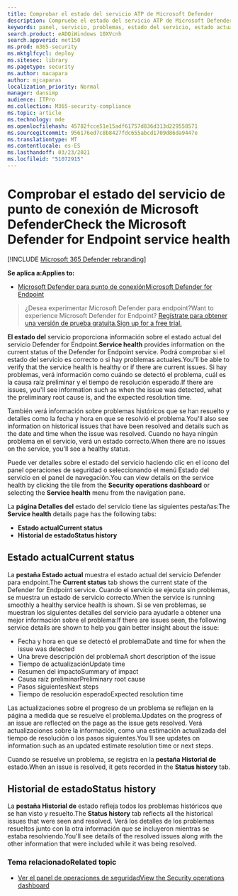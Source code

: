```yaml
---
title: Comprobar el estado del servicio ATP de Microsoft Defender
description: Compruebe el estado del servicio ATP de Microsoft Defender, vea si el servicio está experimentando problemas y revise los problemas anteriores que se han resuelto.
keywords: panel, servicio, problemas, estado del servicio, estado actual, historial de estado, resumen de impacto, causa raíz preliminar, resolución, tiempo de resolución, tiempo de resolución esperado
search.product: eADQiWindows 10XVcnh
search.appverid: met150
ms.prod: m365-security
ms.mktglfcycl: deploy
ms.sitesec: library
ms.pagetype: security
ms.author: macapara
author: mjcaparas
localization_priority: Normal
manager: dansimp
audience: ITPro
ms.collection: M365-security-compliance
ms.topic: article
ms.technology: mde
ms.openlocfilehash: 45782fcce51e15adf61757d836d313d229558571
ms.sourcegitcommit: 956176ed7c8b8427fdc655abcd1709d86da9447e
ms.translationtype: MT
ms.contentlocale: es-ES
ms.lasthandoff: 03/23/2021
ms.locfileid: "51072915"
---
```

# <a name="check-the-microsoft-defender-for-endpoint-service-health"></a><span data-ttu-id="8269b-104">Comprobar el estado del servicio de punto de conexión de Microsoft Defender</span><span class="sxs-lookup"><span data-stu-id="8269b-104">Check the Microsoft Defender for Endpoint service health</span></span>

[!INCLUDE [Microsoft 365 Defender rebranding](../../includes/microsoft-defender.md)]


<span data-ttu-id="8269b-105">**Se aplica a:**</span><span class="sxs-lookup"><span data-stu-id="8269b-105">**Applies to:**</span></span>
- [<span data-ttu-id="8269b-106">Microsoft Defender para punto de conexión</span><span class="sxs-lookup"><span data-stu-id="8269b-106">Microsoft Defender for Endpoint</span></span>](https://go.microsoft.com/fwlink/?linkid=2154037)



><span data-ttu-id="8269b-107">¿Desea experimentar Microsoft Defender para endpoint?</span><span class="sxs-lookup"><span data-stu-id="8269b-107">Want to experience Microsoft Defender for Endpoint?</span></span> [<span data-ttu-id="8269b-108">Regístrate para obtener una versión de prueba gratuita.</span><span class="sxs-lookup"><span data-stu-id="8269b-108">Sign up for a free trial.</span></span>](https://www.microsoft.com/microsoft-365/windows/microsoft-defender-atp?ocid=docs-wdatp-servicestatus-abovefoldlink)

<span data-ttu-id="8269b-109">**El estado del** servicio proporciona información sobre el estado actual del servicio Defender for Endpoint.</span><span class="sxs-lookup"><span data-stu-id="8269b-109">**Service health** provides information on the current status of the Defender for Endpoint service.</span></span> <span data-ttu-id="8269b-110">Podrá comprobar si el estado del servicio es correcto o si hay problemas actuales.</span><span class="sxs-lookup"><span data-stu-id="8269b-110">You'll be able to verify that the service health is healthy or if there are current issues.</span></span> <span data-ttu-id="8269b-111">Si hay problemas, verá información como cuándo se detectó el problema, cuál es la causa raíz preliminar y el tiempo de resolución esperado.</span><span class="sxs-lookup"><span data-stu-id="8269b-111">If there are issues, you'll see information such as when the issue was detected, what the preliminary root cause is, and the expected resolution time.</span></span>

<span data-ttu-id="8269b-112">También verá información sobre problemas históricos que se han resuelto y detalles como la fecha y hora en que se resolvió el problema.</span><span class="sxs-lookup"><span data-stu-id="8269b-112">You'll also see information on historical issues that have been resolved and details such as the date and time when the issue was resolved.</span></span> <span data-ttu-id="8269b-113">Cuando no haya ningún problema en el servicio, verá un estado correcto.</span><span class="sxs-lookup"><span data-stu-id="8269b-113">When there are no issues on the service, you'll see a healthy status.</span></span>

<span data-ttu-id="8269b-114">Puede ver detalles sobre el estado del  servicio haciendo clic en  el icono del panel operaciones de seguridad o seleccionando el menú Estado del servicio en el panel de navegación.</span><span class="sxs-lookup"><span data-stu-id="8269b-114">You can view details on the service health by clicking the tile from the **Security operations dashboard** or selecting the **Service health** menu from the navigation pane.</span></span>

<span data-ttu-id="8269b-115">La **página Detalles del** estado del servicio tiene las siguientes pestañas:</span><span class="sxs-lookup"><span data-stu-id="8269b-115">The **Service health** details page has the following tabs:</span></span>

- <span data-ttu-id="8269b-116">**Estado actual**</span><span class="sxs-lookup"><span data-stu-id="8269b-116">**Current status**</span></span>
- <span data-ttu-id="8269b-117">**Historial de estado**</span><span class="sxs-lookup"><span data-stu-id="8269b-117">**Status history**</span></span>

## <a name="current-status"></a><span data-ttu-id="8269b-118">Estado actual</span><span class="sxs-lookup"><span data-stu-id="8269b-118">Current status</span></span>
<span data-ttu-id="8269b-119">La **pestaña Estado actual** muestra el estado actual del servicio Defender para endpoint.</span><span class="sxs-lookup"><span data-stu-id="8269b-119">The **Current status** tab shows the current state of the Defender for Endpoint service.</span></span> <span data-ttu-id="8269b-120">Cuando el servicio se ejecuta sin problemas, se muestra un estado de servicio correcto.</span><span class="sxs-lookup"><span data-stu-id="8269b-120">When the service is running smoothly a healthy service health is shown.</span></span> <span data-ttu-id="8269b-121">Si se ven problemas, se muestran los siguientes detalles del servicio para ayudarle a obtener una mejor información sobre el problema:</span><span class="sxs-lookup"><span data-stu-id="8269b-121">If there are issues seen, the following service details are shown to help you gain better insight about the issue:</span></span>

- <span data-ttu-id="8269b-122">Fecha y hora en que se detectó el problema</span><span class="sxs-lookup"><span data-stu-id="8269b-122">Date and time for when the issue was detected</span></span>
- <span data-ttu-id="8269b-123">Una breve descripción del problema</span><span class="sxs-lookup"><span data-stu-id="8269b-123">A short description of the issue</span></span>
- <span data-ttu-id="8269b-124">Tiempo de actualización</span><span class="sxs-lookup"><span data-stu-id="8269b-124">Update time</span></span>
- <span data-ttu-id="8269b-125">Resumen del impacto</span><span class="sxs-lookup"><span data-stu-id="8269b-125">Summary of impact</span></span>
- <span data-ttu-id="8269b-126">Causa raíz preliminar</span><span class="sxs-lookup"><span data-stu-id="8269b-126">Preliminary root cause</span></span>
- <span data-ttu-id="8269b-127">Pasos siguientes</span><span class="sxs-lookup"><span data-stu-id="8269b-127">Next steps</span></span>
- <span data-ttu-id="8269b-128">Tiempo de resolución esperado</span><span class="sxs-lookup"><span data-stu-id="8269b-128">Expected resolution time</span></span>

<span data-ttu-id="8269b-129">Las actualizaciones sobre el progreso de un problema se reflejan en la página a medida que se resuelve el problema.</span><span class="sxs-lookup"><span data-stu-id="8269b-129">Updates on the progress of an issue are reflected on the page as the issue gets resolved.</span></span> <span data-ttu-id="8269b-130">Verá actualizaciones sobre la información, como una estimación actualizada del tiempo de resolución o los pasos siguientes.</span><span class="sxs-lookup"><span data-stu-id="8269b-130">You'll see updates on information such as an updated estimate resolution time or next steps.</span></span>

<span data-ttu-id="8269b-131">Cuando se resuelve un problema, se registra en la **pestaña Historial de** estado.</span><span class="sxs-lookup"><span data-stu-id="8269b-131">When an issue is resolved, it gets recorded in the **Status history** tab.</span></span>

## <a name="status-history"></a><span data-ttu-id="8269b-132">Historial de estado</span><span class="sxs-lookup"><span data-stu-id="8269b-132">Status history</span></span>
<span data-ttu-id="8269b-133">La **pestaña Historial de** estado refleja todos los problemas históricos que se han visto y resuelto.</span><span class="sxs-lookup"><span data-stu-id="8269b-133">The **Status history** tab reflects all the historical issues that were seen and resolved.</span></span> <span data-ttu-id="8269b-134">Verá los detalles de los problemas resueltos junto con la otra información que se incluyeron mientras se estaba resolviendo.</span><span class="sxs-lookup"><span data-stu-id="8269b-134">You'll see details of the resolved issues along with the other information that were included while it was being resolved.</span></span>

### <a name="related-topic"></a><span data-ttu-id="8269b-135">Tema relacionado</span><span class="sxs-lookup"><span data-stu-id="8269b-135">Related topic</span></span>
- [<span data-ttu-id="8269b-136">Ver el panel de operaciones de seguridad</span><span class="sxs-lookup"><span data-stu-id="8269b-136">View the Security operations dashboard</span></span>](security-operations-dashboard.md)
